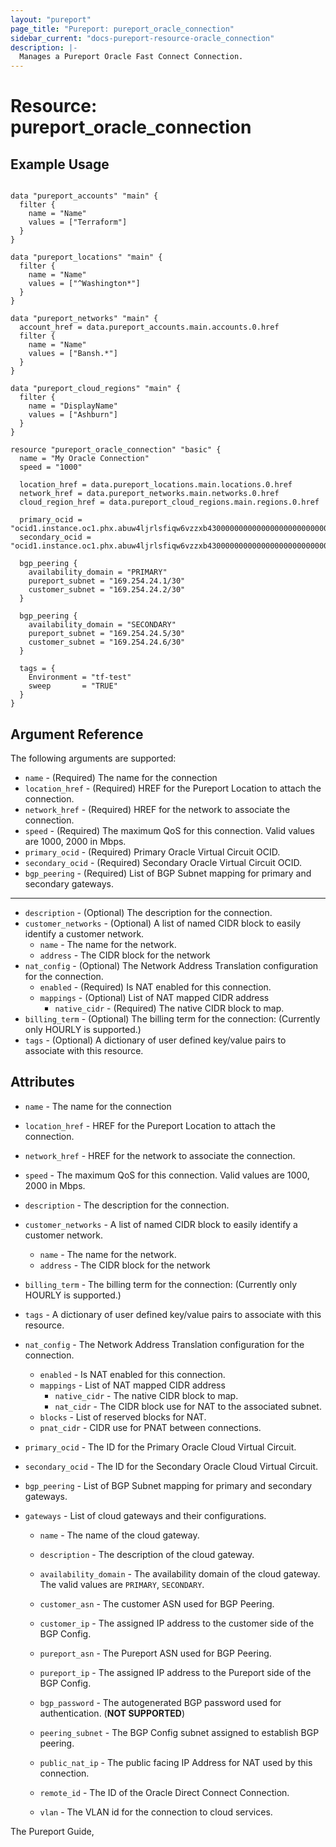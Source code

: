 ```yaml
---
layout: "pureport"
page_title: "Pureport: pureport_oracle_connection"
sidebar_current: "docs-pureport-resource-oracle_connection"
description: |-
  Manages a Pureport Oracle Fast Connect Connection.
---
```


# Resource: pureport\_oracle\_connection

## Example Usage

```hcl

data "pureport_accounts" "main" {
  filter {
    name = "Name"
    values = ["Terraform"]
  }
}

data "pureport_locations" "main" {
  filter {
    name = "Name"
    values = ["^Washington*"]
  }
}

data "pureport_networks" "main" {
  account_href = data.pureport_accounts.main.accounts.0.href
  filter {
    name = "Name"
    values = ["Bansh.*"]
  }
}

data "pureport_cloud_regions" "main" {
  filter {
    name = "DisplayName"
    values = ["Ashburn"]
  }
}

resource "pureport_oracle_connection" "basic" {
  name = "My Oracle Connection"
  speed = "1000"

  location_href = data.pureport_locations.main.locations.0.href
  network_href = data.pureport_networks.main.networks.0.href
  cloud_region_href = data.pureport_cloud_regions.main.regions.0.href

  primary_ocid = "ocid1.instance.oc1.phx.abuw4ljrlsfiqw6vzzxb4300000000000000000000000000000000000001"
  secondary_ocid = "ocid1.instance.oc1.phx.abuw4ljrlsfiqw6vzzxb4300000000000000000000000000000000000002"

  bgp_peering {
    availability_domain = "PRIMARY"
    pureport_subnet = "169.254.24.1/30"
    customer_subnet = "169.254.24.2/30"
  }

  bgp_peering {
    availability_domain = "SECONDARY"
    pureport_subnet = "169.254.24.5/30"
    customer_subnet = "169.254.24.6/30"
  }

  tags = {
    Environment = "tf-test"
    sweep       = "TRUE"
  }
}
```

## Argument Reference

The following arguments are supported:

* `name` - (Required) The name for the connection
* `location_href` - (Required) HREF for the Pureport Location to attach the connection.
* `network_href` - (Required) HREF for the network to associate the connection.
* `speed` - (Required) The maximum QoS for this connection. Valid values are 1000, 2000 in Mbps.
* `primary_ocid` - (Required) Primary Oracle Virtual Circuit OCID.
* `secondary_ocid` - (Required) Secondary Oracle Virtual Circuit OCID.
* `bgp_peering` - (Required) List of BGP Subnet mapping for primary and secondary gateways.

- - -

* `description` - (Optional) The description for the connection.
* `customer_networks` - (Optional) A list of named CIDR block to easily identify a customer network.
    * `name` - The name for the network.
    * `address` - The CIDR block for the network
* `nat_config` - (Optional) The Network Address Translation configuration for the connection.
    * `enabled` - (Required) Is NAT enabled for this connection.
    * `mappings` - (Optional) List of NAT mapped CIDR address
        * `native_cidr` - (Required) The native CIDR block to map.
* `billing_term` - (Optional) The billing term for the connection: (Currently only HOURLY is supported.)
* `tags` - (Optional) A dictionary of user defined key/value pairs to associate with this resource.


## Attributes

* `name` - The name for the connection
* `location_href` - HREF for the Pureport Location to attach the connection.
* `network_href` - HREF for the network to associate the connection.
* `speed` - The maximum QoS for this connection. Valid values are 1000, 2000 in Mbps.
* `description` - The description for the connection.
* `customer_networks` - A list of named CIDR block to easily identify a customer network.
    * `name` - The name for the network.
    * `address` - The CIDR block for the network
* `billing_term` - The billing term for the connection: (Currently only HOURLY is supported.)
* `tags` - A dictionary of user defined key/value pairs to associate with this resource.

* `nat_config` - The Network Address Translation configuration for the connection.
    * `enabled` - Is NAT enabled for this connection.
    * `mappings` - List of NAT mapped CIDR address
        * `native_cidr` - The native CIDR block to map.
        * `nat_cidr` - The CIDR block use for NAT to the associated subnet.
    * `blocks` - List of reserved blocks for NAT.
    * `pnat_cidr` - CIDR use for PNAT between connections.

* `primary_ocid` - The ID for the Primary Oracle Cloud Virtual Circuit.
* `secondary_ocid` - The ID for the Secondary Oracle Cloud Virtual Circuit.
* `bgp_peering` - List of BGP Subnet mapping for primary and secondary gateways.

* `gateways` - List of cloud gateways and their configurations.

    * `name` - The name of the cloud gateway.

    * `description` - The description of the cloud gateway.

    * `availability_domain` - The availability domain of the cloud gateway. The valid values are `PRIMARY`, `SECONDARY`.

    * `customer_asn` - The customer ASN used for BGP Peering.

    * `customer_ip` - The assigned IP address to the customer side of the BGP Config.

    * `pureport_asn` - The Pureport ASN used for BGP Peering.

    * `pureport_ip` -  The assigned IP address to the Pureport side of the BGP Config.

    * `bgp_password` - The autogenerated BGP password used for authentication. (**NOT SUPPORTED**)

    * `peering_subnet` - The BGP Config subnet assigned to establish BGP peering.

    * `public_nat_ip` - The public facing IP Address for NAT used by this connection.

    * `remote_id` - The ID of the Oracle Direct Connect Connection.

    * `vlan` - The VLAN id for the connection to cloud services.

The Pureport Guide, []()
